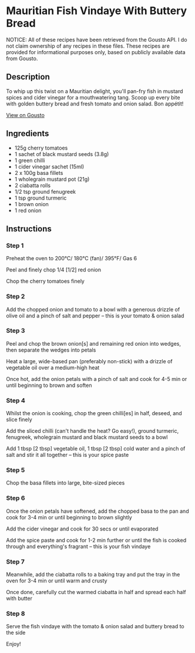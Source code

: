 # Mauritian Fish Vindaye With Buttery Bread

NOTICE: All of these recipes have been retrieved from the Gousto API. I do not claim ownership of any recipes in these files. These recipes are provided for informational purposes only, based on publicly available data from Gousto.

## Description

To whip up this twist on a Mauritian delight, you'll pan-fry fish in mustard spices and cider vinegar for a mouthwatering tang. Scoop up every bite with golden buttery bread and fresh tomato and onion salad. Bon appétit!

[View on Gousto](https://www.gousto.co.uk/recipes/cookbook/mauritian-fish-vindaye-with-buttery-bread)

## Ingredients

- 125g cherry tomatoes
- 1 sachet of black mustard seeds (3.8g)
- 1 green chilli
- 1 cider vinegar sachet (15ml)
- 2 x 100g basa fillets
- 1 wholegrain mustard pot (21g)
- 2 ciabatta rolls
- 1/2 tsp ground fenugreek
- 1 tsp ground turmeric
- 1 brown onion
- 1 red onion

## Instructions


### Step 1

Preheat the oven to 200°C/ 180°C (fan)/ 395°F/ Gas 6

Peel and finely chop 1/4 <span class="text-danger">[1/2]</span> red onion

Chop the cherry tomatoes finely


### Step 2

Add the chopped onion and tomato to a bowl with a generous drizzle of olive oil and a pinch of salt and pepper – this is your tomato & onion salad


### Step 3

Peel and chop the brown onion<span class="text-danger">[s]</span> and remaining red onion into wedges, then separate the wedges into petals

Heat a large, wide-based pan (preferably non-stick) with a drizzle of vegetable oil over a medium-high heat

Once hot, add the onion petals with a pinch of salt and cook for 4-5 min or until beginning to brown and soften


### Step 4

Whilst the onion is cooking, chop the green chilli<span class="text-danger">[es]</span> in half, deseed, and slice finely

Add the sliced chilli (can't handle the heat? Go easy!), ground turmeric, fenugreek, wholegrain mustard and black mustard seeds to a bowl

Add 1 tbsp<span class="text-danger"> [2 tbsp] </span>vegetable oil, 1 tbsp<span class="text-danger"> [2 tbsp] </span>cold water and a pinch of salt and stir it all together – this is your spice paste


### Step 5

Chop the basa fillets into large, bite-sized pieces


### Step 6

Once the onion petals have softened, add the chopped basa to the pan and cook for 3-4 min or until beginning to brown slightly

Add the cider vinegar and cook for 30 secs or until evaporated

Add the spice paste and cook for 1-2 min further or until the fish is cooked through and everything's fragrant – this is your fish vindaye


### Step 7

Meanwhile, add the ciabatta rolls to a baking tray and put the tray in the oven for 3-4 min or until warm and crusty

Once done, carefully cut the warmed ciabatta in half and spread each half with butter

### Step 8

Serve the fish vindaye with the tomato & onion salad and buttery bread to the side

Enjoy!

